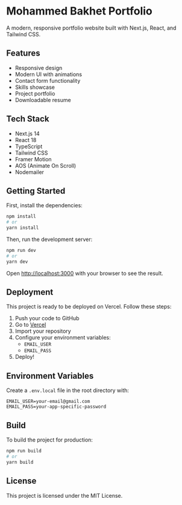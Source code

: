 # Mohammed Bakhet Portfolio

A modern, responsive portfolio website built with Next.js, React, and Tailwind CSS.

## Features

- Responsive design
- Modern UI with animations
- Contact form functionality
- Skills showcase
- Project portfolio
- Downloadable resume

## Tech Stack

- Next.js 14
- React 18
- TypeScript
- Tailwind CSS
- Framer Motion
- AOS (Animate On Scroll)
- Nodemailer

## Getting Started

First, install the dependencies:

```bash
npm install
# or
yarn install
```

Then, run the development server:

```bash
npm run dev
# or
yarn dev
```

Open [http://localhost:3000](http://localhost:3000) with your browser to see the result.

## Deployment

This project is ready to be deployed on Vercel. Follow these steps:

1. Push your code to GitHub
2. Go to [Vercel](https://vercel.com)
3. Import your repository
4. Configure your environment variables:
   - `EMAIL_USER`
   - `EMAIL_PASS`
5. Deploy!

## Environment Variables

Create a `.env.local` file in the root directory with:

```env
EMAIL_USER=your-email@gmail.com
EMAIL_PASS=your-app-specific-password
```

## Build

To build the project for production:

```bash
npm run build
# or
yarn build
```

## License

This project is licensed under the MIT License.
